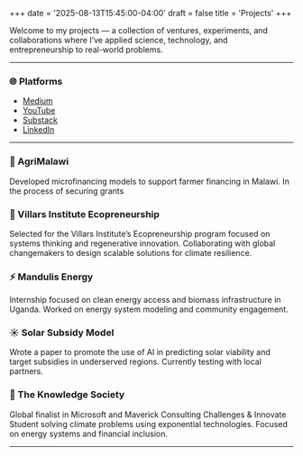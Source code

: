 +++
date = '2025-08-13T15:45:00-04:00'
draft = false
title = 'Projects'
+++

Welcome to my projects — a collection of ventures, experiments, and collaborations where I’ve applied science, technology, and entrepreneurship to real-world problems.

---
### 🌐 Platforms
- [Medium](https://medium.com/@theivem001)  
- [YouTube](https://www.youtube.com/channel/UC3BWXJTCtX2XRWowRzWS46g)  
- [Substack](https://substack.com/home?utm_source=user-menu)  
- [LinkedIn](https://www.linkedin.com/in/kevin-theivendran-0ab344233/?originalSubdomain=ca)

---

### 🌾 AgriMalawi
Developed microfinancing models to support farmer financing in Malawi. In the process of securing grants

### 🌿 Villars Institute Ecopreneurship  
Selected for the Villars Institute’s Ecopreneurship program focused on systems thinking and regenerative innovation. Collaborating with global changemakers to design scalable solutions for climate resilience.

### ⚡ Mandulis Energy
Internship focused on clean energy access and biomass infrastructure in Uganda. Worked on energy system modeling and community engagement.

### ☀️ Solar Subsidy Model
Wrote a paper to promote the use of AI in predicting solar viability and target subsidies in underserved regions. Currently testing with local partners.

### 🧠 The Knowledge Society
Global finalist in Microsoft and Maverick Consulting Challenges & Innovate Student solving climate problems using exponential technologies. Focused on energy systems and financial inclusion.

---


